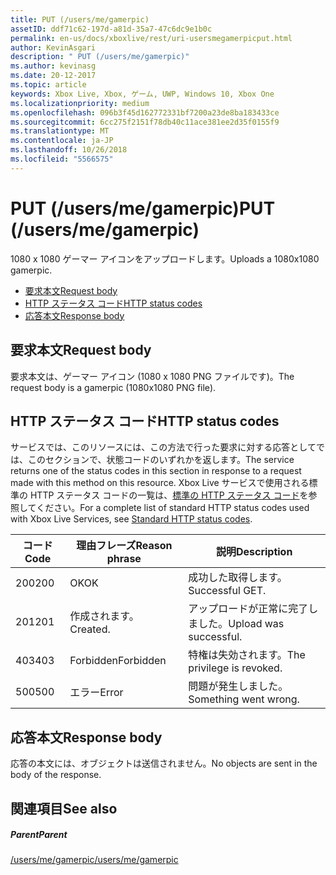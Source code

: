 ```yaml
---
title: PUT (/users/me/gamerpic)
assetID: ddf71c62-197d-a81d-35a7-47c6dc9e1b0c
permalink: en-us/docs/xboxlive/rest/uri-usersmegamerpicput.html
author: KevinAsgari
description: " PUT (/users/me/gamerpic)"
ms.author: kevinasg
ms.date: 20-12-2017
ms.topic: article
keywords: Xbox Live, Xbox, ゲーム, UWP, Windows 10, Xbox One
ms.localizationpriority: medium
ms.openlocfilehash: 096b3f45d162772331bf7200a23de8ba183433ce
ms.sourcegitcommit: 6cc275f2151f78db40c11ace381ee2d35f0155f9
ms.translationtype: MT
ms.contentlocale: ja-JP
ms.lasthandoff: 10/26/2018
ms.locfileid: "5566575"
---
```

# <a name="put-usersmegamerpic"></a><span data-ttu-id="de105-104">PUT (/users/me/gamerpic)</span><span class="sxs-lookup"><span data-stu-id="de105-104">PUT (/users/me/gamerpic)</span></span>
<span data-ttu-id="de105-105">1080 x 1080 ゲーマー アイコンをアップロードします。</span><span class="sxs-lookup"><span data-stu-id="de105-105">Uploads a 1080x1080 gamerpic.</span></span> 
  * [<span data-ttu-id="de105-106">要求本文</span><span class="sxs-lookup"><span data-stu-id="de105-106">Request body</span></span>](#ID4EQ)
  * [<span data-ttu-id="de105-107">HTTP ステータス コード</span><span class="sxs-lookup"><span data-stu-id="de105-107">HTTP status codes</span></span>](#ID4EZ)
  * [<span data-ttu-id="de105-108">応答本文</span><span class="sxs-lookup"><span data-stu-id="de105-108">Response body</span></span>](#ID4EXC)
 
<a id="ID4EQ"></a>

 
## <a name="request-body"></a><span data-ttu-id="de105-109">要求本文</span><span class="sxs-lookup"><span data-stu-id="de105-109">Request body</span></span>
 
<span data-ttu-id="de105-110">要求本文は、ゲーマー アイコン (1080 x 1080 PNG ファイルです)。</span><span class="sxs-lookup"><span data-stu-id="de105-110">The request body is a gamerpic (1080x1080 PNG file).</span></span>
  
<a id="ID4EZ"></a>

 
## <a name="http-status-codes"></a><span data-ttu-id="de105-111">HTTP ステータス コード</span><span class="sxs-lookup"><span data-stu-id="de105-111">HTTP status codes</span></span>
 
<span data-ttu-id="de105-112">サービスでは、このリソースには、この方法で行った要求に対する応答としてでは、このセクションで、状態コードのいずれかを返します。</span><span class="sxs-lookup"><span data-stu-id="de105-112">The service returns one of the status codes in this section in response to a request made with this method on this resource.</span></span> <span data-ttu-id="de105-113">Xbox Live サービスで使用される標準の HTTP ステータス コードの一覧は、[標準の HTTP ステータス コード](../../additional/httpstatuscodes.md)を参照してください。</span><span class="sxs-lookup"><span data-stu-id="de105-113">For a complete list of standard HTTP status codes used with Xbox Live Services, see [Standard HTTP status codes](../../additional/httpstatuscodes.md).</span></span>
 
| <span data-ttu-id="de105-114">コード</span><span class="sxs-lookup"><span data-stu-id="de105-114">Code</span></span>| <span data-ttu-id="de105-115">理由フレーズ</span><span class="sxs-lookup"><span data-stu-id="de105-115">Reason phrase</span></span>| <span data-ttu-id="de105-116">説明</span><span class="sxs-lookup"><span data-stu-id="de105-116">Description</span></span>| 
| --- | --- | --- | 
| <span data-ttu-id="de105-117">200</span><span class="sxs-lookup"><span data-stu-id="de105-117">200</span></span>| <span data-ttu-id="de105-118">OK</span><span class="sxs-lookup"><span data-stu-id="de105-118">OK</span></span>| <span data-ttu-id="de105-119">成功した取得します。</span><span class="sxs-lookup"><span data-stu-id="de105-119">Successful GET.</span></span>| 
| <span data-ttu-id="de105-120">201</span><span class="sxs-lookup"><span data-stu-id="de105-120">201</span></span>| <span data-ttu-id="de105-121">作成されます。</span><span class="sxs-lookup"><span data-stu-id="de105-121">Created.</span></span>| <span data-ttu-id="de105-122">アップロードが正常に完了しました。</span><span class="sxs-lookup"><span data-stu-id="de105-122">Upload was successful.</span></span>| 
| <span data-ttu-id="de105-123">403</span><span class="sxs-lookup"><span data-stu-id="de105-123">403</span></span>| <span data-ttu-id="de105-124">Forbidden</span><span class="sxs-lookup"><span data-stu-id="de105-124">Forbidden</span></span>| <span data-ttu-id="de105-125">特権は失効されます。</span><span class="sxs-lookup"><span data-stu-id="de105-125">The privilege is revoked.</span></span>| 
| <span data-ttu-id="de105-126">500</span><span class="sxs-lookup"><span data-stu-id="de105-126">500</span></span>| <span data-ttu-id="de105-127">エラー</span><span class="sxs-lookup"><span data-stu-id="de105-127">Error</span></span>| <span data-ttu-id="de105-128">問題が発生しました。</span><span class="sxs-lookup"><span data-stu-id="de105-128">Something went wrong.</span></span>| 
  
<a id="ID4EXC"></a>

 
## <a name="response-body"></a><span data-ttu-id="de105-129">応答本文</span><span class="sxs-lookup"><span data-stu-id="de105-129">Response body</span></span>
 
<span data-ttu-id="de105-130">応答の本文には、オブジェクトは送信されません。</span><span class="sxs-lookup"><span data-stu-id="de105-130">No objects are sent in the body of the response.</span></span>
  
<a id="ID4ECD"></a>

 
## <a name="see-also"></a><span data-ttu-id="de105-131">関連項目</span><span class="sxs-lookup"><span data-stu-id="de105-131">See also</span></span>
 
<a id="ID4EED"></a>

 
##### <a name="parent"></a><span data-ttu-id="de105-132">Parent</span><span class="sxs-lookup"><span data-stu-id="de105-132">Parent</span></span> 

[<span data-ttu-id="de105-133">/users/me/gamerpic</span><span class="sxs-lookup"><span data-stu-id="de105-133">/users/me/gamerpic</span></span>](uri-usersmegamerpic.md)

   